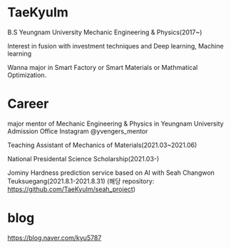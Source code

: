 # TaeKyuIm
 
 B.S Yeungnam University Mechanic Engineering & Physics(2017~)
 
 Interest in fusion with investment techniques and Deep learning, Machine learning
 
 Wanna major in Smart Factory or Smart Materials or Mathmatical Optimization.
 
 # Career
 major mentor of Mechanic Engineering & Physics in Yeungnam University Admission Office
 Instagram @yvengers_mentor
 
 Teaching Assistant of Mechanics of Materials(2021.03~2021.06)
 
 National Presidental Science Scholarship(2021.03-)
 
 Jominy Hardness prediction service based on AI with Seah Changwon Teuksuegang(2021.8.1-2021.8.31)
 (해당 repository: https://github.com/TaeKyuIm/seah_project)  
 # blog
 
 https://blog.naver.com/kyu5787
